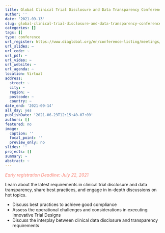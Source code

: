 ```yaml
---
title: Global Clinical Trial Disclosure and Data Transparency Conference
author: ''
date: '2021-09-13'
slug: global-clinical-trial-disclosure-and-data-transparency-conference
categories: []
tags: []
type: conference
url_register: https://www.diaglobal.org/en/conference-listing/meetings/2021/09/global-clinical-trial-disclosure-and-data-transparency-conference
url_slides: ~
url_code: ~
url_pdf: ~
url_video: ~
url_website: ~
url_agenda: ~
location: Virtual
address:
  street: ~
  city: ~
  region: ~
  postcode: ~
  country: ~
date_end: '2021-09-14'
all_day: yes
publishDate: '2021-06-23T12:15:40-07:00'
authors: []
featured: no
image:
  caption: ''
  focal_point: ''
  preview_only: no
slides: ''
projects: []
summary: ~
abstract: ~
---
```

<span style="color: salmon;">*Early registration Deadline: July 22, 2021*</span>

<!--more-->
Learn about the latest requirements in clinical trial disclosure and data transparency, share best practices, and engage in in-depth discussions on hot topics.

- Discuss best practices to achieve good compliance  
- Assess the operational challenges and considerations in executing Innovative Trial Designs  
- Discuss the interplay between clinical data disclosure and transparency requirements  